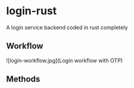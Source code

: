 # login-rust
A login service backend coded in rust completely

## Workflow

![login-workflow.jpg](Login workflow with OTP)

## Methods

